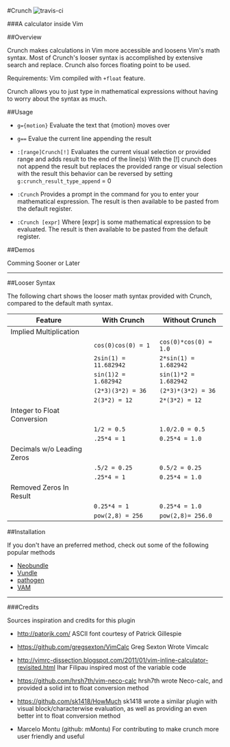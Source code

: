 #Crunch ![travis-ci](https://travis-ci.org/arecarn/crunch.vim.svg?branch=master)

###A calculator inside Vim

##Overview

Crunch makes calculations in Vim more accessible and loosens Vim's math
syntax.  Most of Crunch's looser syntax is accomplished by extensive search
and replace.  Crunch also forces floating point to be used.

Requirements: Vim compiled with `+float` feature.

Crunch allows you to just type in mathematical expressions without having to
worry about the syntax as much.


##Usage

* `g={motion}` Evaluate the text that {motion} moves over

* `g==` Evalue the current line appending the result

* `:[range]Crunch[!]`
   Evaluates the current visual selection or provided range and adds result to
   the end of the line(s) With the [!] crunch does not append the result but
   replaces the provided range or visual selection with the result this
   behavior can be reversed  by setting  `g:crunch_result_type_append` = 0

* `:Crunch`
    Provides a prompt in the command for you to enter your mathematical
    expression. The result is then available to be pasted from the default
    register.

* `:Crunch [expr]`
    Where [expr] is some mathematical expression to be evaluated. The result
    is then available to be pasted from the default register.

##Demos

Comming Sooner or Later

------------------------------------------------------------------------------


##Looser Syntax

The following chart shows the looser math syntax provided with Crunch,
compared to the default math syntax.

|       **Feature**         |    **With Crunch**      |  **Without Crunch** |
| ------------------------- | ---------------------   | ------------------- |
|Implied Multiplication     |                         |                     |
|                           |`cos(0)cos(0) = 1`       |`cos(0)*cos(0) = 1.0`|
|                           |`2sin(1) = 11.682942`    |`2*sin(1) = 1.682942`|
|                           |`sin(1)2 = 1.682942`     |`sin(1)*2 = 1.682942`|
|                           |`(2*3)(3*2) = 36`        |`(2*3)*(3*2) = 36`   |
|                           |`2(3*2) = 12`            |`2*(3*2) = 12`       |
|Integer to Float Conversion|                         |                     |
|                           |`1/2 = 0.5`              |`1.0/2.0 = 0.5`      |
|                           |`.25*4 = 1`              |`0.25*4 = 1.0`       |
|Decimals w/o Leading Zeros |                         |                     |
|                           |`.5/2 = 0.25`            |`0.5/2 = 0.25`       |
|                           |`.25*4 = 1`              |`0.25*4 = 1.0`       |
|Removed Zeros In Result    |                         |                     |
|                           |`0.25*4 = 1`             |`0.25*4 = 1.0`       |
|                           |`pow(2,8) = 256`         |`pow(2,8)= 256.0`    |

##Installation

If you don't have an preferred method, check out some of the following popular
methods
* [Neobundle](https://github.com/Shougo/neobundle.vim)
* [Vundle](https://github.com/gmarik/vundle)
* [pathogen](https://github.com/tpope/vim-pathogen)
* [VAM](https://github.com/MarcWeber/vim-addon-manager)

------------------------------------------------------------------------------

###Credits

Sources inspiration and credits for this plugin

- http://patorjk.com/
  ASCII font courtesy of Patrick Gillespie

- https://github.com/gregsexton/VimCalc
  Greg Sexton Wrote Vimcalc

- http://vimrc-dissection.blogspot.com/2011/01/vim-inline-calculator-revisited.html
  Ihar Filipau inspired most of the variable code

- https://github.com/hrsh7th/vim-neco-calc
  hrsh7th wrote Neco-calc, and provided a solid int to float conversion method

- https://github.com/sk1418/HowMuch
  sk1418 wrote a similar plugin with visual block/characterwise evaluation, as
  well as providing an even better int to float conversion method

- Marcelo Montu (github: mMontu)
  For contributing to make crunch more user friendly and useful
